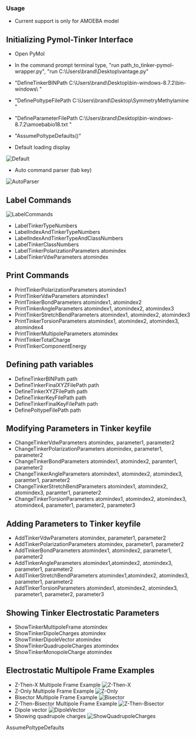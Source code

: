### Usage

* Current support is only for AMOEBA model

## Initializing Pymol-Tinker Interface

* Open PyMol
* In the command prompt terminal type, "run path_to_tinker-pymol-wrapper.py", "run C:\Users\brand\Desktop\vantage.py"
* "DefineTinkerBINPath C:\Users\brand\Desktop\bin-windows-8.7.2\bin-windows\ "
* "DefinePoltypeFilePath C:\Users\brand\Desktop\SymmetryMethylamine "
* "DefineParameterFilePath C:\Users\brand\Desktop\bin-windows-8.7.2\amoebabio18.txt "
* "AssumePoltypeDefaults()"


* Default loading display

![Default](Images/Default.PNG)

* Auto command parser (tab key)

![AutoParser](Images/AutoParser.PNG)


## Label Commands
![LabelCommands](Images/LabelCommands.PNG)
* LabelTinkerTypeNumbers
* LabelIndexAndTinkerTypeNumbers
* LabelIndexAndTinkerTypeAndClassNumbers
* LabelTinkerClassNumbers
* LabelTinkerPolarizationParameters atomindex
* LabelTinkerVdwParameters atomindex


## Print Commands
* PrintTinkerPolarizationParameters atomindex1
* PrintTinkerVdwParameters atomindex1
* PrintTinkerBondParameters atomindex1, atomindex2
* PrintTinkerAngleParameters atomindex1, atomindex2, atomindex3
* PrintTinkerStretchBendParameters atomindex1, atomindex2, atomindex3
* PrintTinkerTorsionParameters atomindex1, atomindex2, atomindex3, atomindex4
* PrintTinkerMultipoleParameters atomindex
* PrintTinkerTotalCharge
* PrintTinkerComponentEnergy

## Defining path variables
* DefineTinkerBINPath path
* DefineTinkerFinalXYZFilePath path
* DefineTinkerXYZFilePath path
* DefineTinkerKeyFilePath path
* DefineTinkerFinalKeyFilePath path
* DefinePoltypeFilePath path

## Modifying Parameters in Tinker keyfile
* ChangeTinkerVdwParameters atomindex, parameter1, parameter2
* ChangeTinkerPolarizationParameters atomindex, parameter1, parameter2
* ChangeTinkerBondParameters atomindex1, atomindex2, paramter1, parameter2
* ChangeTinkerAngleParameters atomindex1, atomindex2, atomindex3, paramter1, parameter2
* ChangeTinkerStretchBendParameters atomindex1, atomindex2, atomindex3, paramter1, parameter2
* ChangeTinkerTorsionParameters atomindex1, atomindex2, atomindex3, atomindex4, parameter1, parameter2, parameter3

## Adding Parameters to Tinker keyfile
* AddTinkerVdwParameters atomindex, parameter1, parameter2
* AddTinkerPolarizationParameters atomindex, parameter1, parameter2
* AddTinkerBondParameters atomindex1, atomindex2, parameter1, parameter2
* AddTinkerAngleParameters atomindex1,atomindex2, atomindex3, parameter1, parameter2
* AddTinkerStretchBendParameters atomindex1,atomindex2, atomindex3, parameter1, parameter2
* AddTinkerTorsionParameters atomindex1, atomindex2, atomindex3, parameter1, parameter2, parameter3

## Showing Tinker Electrostatic Parameters

* ShowTinkerMultipoleFrame atomindex
* ShowTinkerDipoleCharges atomindex
* ShowTinkerDipoleVector atomindex
* ShowTinkerQuadrupoleCharges atomindex
* ShowTinkerMonopoleCharge atomindex

## Electrostatic Multipole Frame Examples
* Z-Then-X Multipole Frame Example
![Z-Then-X](Images/Z-Then-X.PNG)
* Z-Only Multipole Frame Example
![Z-Only](Images/Z-Only.PNG)
* Bisector Multipole Frame Example
![Bisector](Images/Bisector.PNG)
* Z-Then-Bisector Multipole Frame Example
![Z-Then-Bisector](Images/Z-Then-Bisector.PNG)
* Dipole vector
![DipoleVector](Images/DipoleVector.PNG)
* Showing quadrupole charges
![ShowQuadrupoleCharges](Images/ShowQuadrupoleCharges.PNG)


AssumePoltypeDefaults
